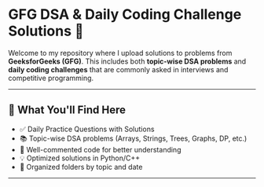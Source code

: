 # GFG DSA & Daily Coding Challenge Solutions 🚀

Welcome to my repository where I upload solutions to problems from **GeeksforGeeks (GFG)**. This includes both **topic-wise DSA problems** and **daily coding challenges** that are commonly asked in interviews and competitive programming.

---

## 📌 What You'll Find Here

- ✅ Daily Practice Questions with Solutions  
- 📚 Topic-wise DSA problems (Arrays, Strings, Trees, Graphs, DP, etc.)  
- 🧠 Well-commented code for better understanding  
- 💡 Optimized solutions in Python/C++  
- 📂 Organized folders by topic and date  

---
